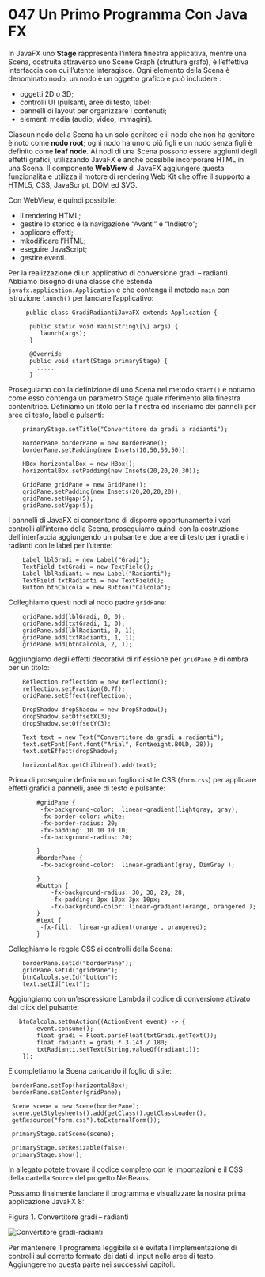 # 047 Un Primo Programma Con Java FX

In JavaFX uno **Stage** rappresenta l’intera finestra applicativa, mentre una Scena, costruita attraverso uno Scene Graph \(struttura grafo\), è l’effettiva interfaccia con cui l’utente interagisce. Ogni elemento della Scena è denominato nodo, un nodo è un oggetto grafico e può includere :

* oggetti 2D o 3D;
* controlli UI \(pulsanti, aree di testo, label;
* pannelli di layout per organizzare i contenuti;
* elementi media \(audio, video, immagini\).

Ciascun nodo della Scena ha un solo genitore e il nodo che non ha genitore è noto come **nodo root**; ogni nodo ha uno o più figli e un nodo senza figli è definito come **leaf node**. Ai nodi di una Scena possono essere aggiunti degli effetti grafici, utilizzando JavaFX è anche possibile incorporare HTML in una Scena. Il componente **WebView** di JavaFX aggiungere questa funzionalità e utilizza il motore di rendering Web Kit che offre il supporto a HTML5, CSS, JavaScript, DOM ed SVG.

Con WebView, è quindi possibile:

* il rendering HTML;
* gestire lo storico e la navigazione “Avanti” e “Indietro”;
* applicare effetti;
* mkodificare l’HTML;
* eseguire JavaScript;
* gestire eventi.

Per la realizzazione di un applicativo di conversione gradi – radianti. Abbiamo bisogno di una classe che estenda `javafx.application.Application` e che contenga il metodo `main` con istruzione `launch()` per lanciare l’applicativo:

```text
     public class GradiRadiantiJavaFX extends Application {

      public static void main(String\[\] args) {
         launch(args);
      }

      @Override
      public void start(Stage primaryStage) {
        .....
      }
```

Proseguiamo con la definizione di uno Scena nel metodo `start()` e notiamo come esso contenga un parametro Stage quale riferimento alla finestra contenitrice. Definiamo un titolo per la finestra ed inseriamo dei pannelli per aree di testo, label e pulsanti:

```text
    primaryStage.setTitle("Convertitore da gradi a radianti");

    BorderPane borderPane = new BorderPane();
    borderPane.setPadding(new Insets(10,50,50,50));

    HBox horizontalBox = new HBox();
    horizontalBox.setPadding(new Insets(20,20,20,30));

    GridPane gridPane = new GridPane();
    gridPane.setPadding(new Insets(20,20,20,20));
    gridPane.setHgap(5);
    gridPane.setVgap(5);
```

I pannelli di JavaFX ci consentono di disporre opportunamente i vari controlli all’interno della Scena, proseguiamo quindi con la costruzione dell’interfaccia aggiungendo un pulsante e due aree di testo per i gradi e i radianti con le label per l’utente:

```text
    Label lblGradi = new Label("Gradi");
    TextField txtGradi = new TextField();
    Label lblRadianti = new Label("Radianti");
    TextField txtRadianti = new TextField();   
    Button btnCalcola = new Button("Calcola");
```

Colleghiamo questi nodi al nodo padre `gridPane`:

```text
    gridPane.add(lblGradi, 0, 0);
    gridPane.add(txtGradi, 1, 0);
    gridPane.add(lblRadianti, 0, 1);
    gridPane.add(txtRadianti, 1, 1);
    gridPane.add(btnCalcola, 2, 1); 
```

Aggiungiamo degli effetti decorativi di riflessione per `gridPane` e di ombra per un titolo:

```text
    Reflection reflection = new Reflection();
    reflection.setFraction(0.7f);
    gridPane.setEffect(reflection);

    DropShadow dropShadow = new DropShadow();
    dropShadow.setOffsetX(3);
    dropShadow.setOffsetY(3);

    Text text = new Text("Convertitore da gradi a radianti");
    text.setFont(Font.font("Arial", FontWeight.BOLD, 28));
    text.setEffect(dropShadow);

    horizontalBox.getChildren().add(text);
```

Prima di proseguire definiamo un foglio di stile CSS \(`form.css`\) per applicare effetti grafici a pannelli, aree di testo e pulsante:

```text
        #gridPane {
         -fx-background-color:  linear-gradient(lightgray, gray);
         -fx-border-color: white;
         -fx-border-radius: 20;
         -fx-padding: 10 10 10 10;
         -fx-background-radius: 20;

        }
        #borderPane {
         -fx-background-color:  linear-gradient(gray, DimGrey );

        }
        #button {
            -fx-background-radius: 30, 30, 29, 28;
            -fx-padding: 3px 10px 3px 10px;
            -fx-background-color: linear-gradient(orange, orangered );
        }
        #text {
         -fx-fill:  linear-gradient(orange , orangered);
        }
```

Colleghiamo le regole CSS ai controlli della Scena:

```text
    borderPane.setId("borderPane");
    gridPane.setId("gridPane");
    btnCalcola.setId("button");
    text.setId("text");
```

Aggiungiamo con un’espressione Lambda il codice di conversione attivato dal click del pulsante:

```text
   btnCalcola.setOnAction((ActionEvent event) -> {
        event.consume();
        float gradi = Float.parseFloat(txtGradi.getText());
        float radianti = gradi * 3.14f / 180;
        txtRadianti.setText(String.valueOf(radianti));
    });
```

E completiamo la Scena caricando il foglio di stile:

```text
 borderPane.setTop(horizontalBox);
 borderPane.setCenter(gridPane);  

 Scene scene = new Scene(borderPane);
 scene.getStylesheets().add(getClass().getClassLoader().
 getResource("form.css").toExternalForm());

 primaryStage.setScene(scene);

 primaryStage.setResizable(false);
 primaryStage.show();
```

In allegato potete trovare il codice completo con le importazioni e il CSS della cartella `Source` del progetto NetBeans.

Possiamo finalmente lanciare il programma e visualizzare la nostra prima applicazione JavaFX 8:

Figura 1. Convertitore gradi – radianti

![Convertitore gradi-radianti](http://www.html.it/wp-content/uploads/2017/03/convertitore.png)

Per mantenere il programma leggibile si è evitata l’implementazione di controlli sul corretto formato dei dati di input nelle aree di testo. Aggiungeremo questa parte nei successivi capitoli.

